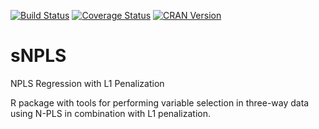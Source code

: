 [![Build Status](https://travis-ci.org/David-Hervas/sNPLS.svg?branch=master)](https://travis-ci.org/David-Hervas/sNPLS)
[![Coverage Status](https://codecov.io/github/David-Hervas/sNPLS/coverage.svg?branch=master)](https://codecov.io/github/David-Hervas/sNPLS?branch=master) 
[![CRAN Version](http://www.r-pkg.org/badges/version/sNPLS)](https://cran.r-project.org/package=sNPLS)

# sNPLS
NPLS Regression with L1 Penalization

R package with tools for performing variable selection in three-way data using N-PLS in combination with L1 penalization.
